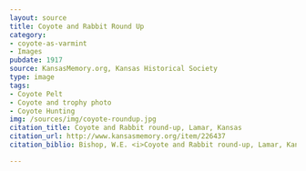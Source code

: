 ```yaml
---
layout: source
title: Coyote and Rabbit Round Up
category: 
- coyote-as-varmint
- Images
pubdate: 1917
source: KansasMemory.org, Kansas Historical Society 
type: image
tags: 
- Coyote Pelt
- Coyote and trophy photo
- Coyote Hunting
img: /sources/img/coyote-roundup.jpg
citation_title: Coyote and Rabbit round-up, Lamar, Kansas
citation_url: http://www.kansasmemory.org/item/226437
citation_biblio: Bishop, W.E. <i>Coyote and Rabbit round-up, Lamar, Kansas </i> Photograph, 1917. KansasMemory.org, Kansas Historical Society  http://www.kansasmemory.org/item/226437 Copy and Reuse Restrictions Apply. Permission Pending. 

---
```

